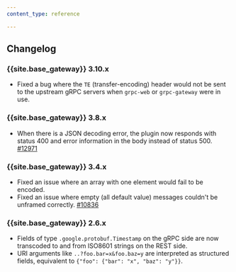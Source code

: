 ```yaml
---
content_type: reference

---
```


## Changelog

### {{site.base_gateway}} 3.10.x
* Fixed a bug where the `TE` (transfer-encoding) header would not be sent to the upstream gRPC servers when `grpc-web` or `grpc-gateway` were in use.

### {{site.base_gateway}} 3.8.x
* When there is a JSON decoding error, the plugin now responds with status 400 and error information in the body instead of status 500.
[#12971](https://github.com/Kong/kong/issues/12971)

### {{site.base_gateway}} 3.4.x
* Fixed an issue where an array with one element would fail to be encoded.
* Fixed an issue where empty (all default value) messages couldn't be unframed correctly.
[#10836](https://github.com/Kong/kong/pull/10836)

### {{site.base_gateway}} 2.6.x
* Fields of type `.google.protobuf.Timestamp` on the gRPC side are now transcoded to and from ISO8601 strings on the REST side.
* URI arguments like `..?foo.bar=x&foo.baz=y` are interpreted as structured fields, equivalent to `{"foo": {"bar": "x", "baz": "y"}}`.
